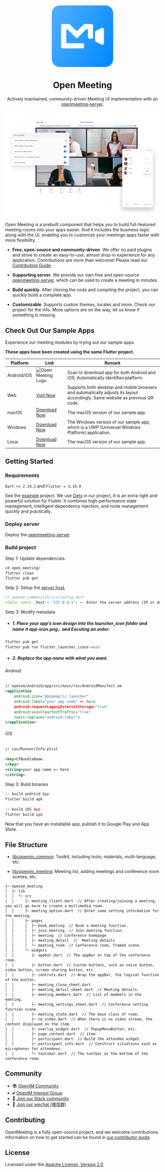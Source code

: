 <p align="center">
  <a href="https://openim.io">
    <img src="doc/logo.webp" width="200px" alt="Open Meeting Logo" />
  </a>
</p>

<h1 align="center">Open Meeting</h1>

<p align="center">
  Actively maintained, community-driven Meeting UI implementation with an <a href="https://github.com/openimsdk/openmeeting-server">openmeeting-server</a>.
</p>

<p align="center">
  <a href="https://www.openim.io/_next/image?url=%2Fimages%2Fmeeting_en.png&w=640&q=100">
    <img src="doc/meeting_p1.webp" alt="Open Meeting Logo" />
  </a>
</p>

Open Meeting is a prebuilt component that helps you to build full-featured meeting rooms into your apps easier. And it includes the business logic along with the UI, enabling you to customize your meetingo apps faster with more flexibility. .

* **Free, open-source and community-driven**. We offer no paid plugins and strive to create an easy-to-use, almost drop-in experience for any application. Contributions are more than welcome! Please read our [Contributing Guide](/CONTRIBUTING.md).

* **Supporting server**. We provide our own free and open-source [openmeeting-server](https://github.com/openimsdk/openmeeting-server), which can be used to create a meeting in minutes.

* **Build quickly**. After cloning the code and compiling the project, you can quickly build a complete app.

* **Customizable**. Supports custom themes, locales and more. Check our project for the info. More options are on the way, let us know if something is missing.
  
## Check Out Our Sample Apps

Experience our meeting modules by trying out our sample apps.

**These apps have been created using the same Flutter project.**

| Platform | Link | Remark |
|---------|---------|---------|
| Android/iOS | <img src="https://www.openim.io/_next/image?url=https%3A%2F%2Fwww.pgyer.com%2Fapp%2Fqrcode%2FIM-FCER&w=256&q=75" width="140px" alt="Open Meeting Logo" /> | Scan to download app for both Android and iOS. Automatically identifies platform. |
| Web | [Visit Now](https://www.openim.io/zh/commercial) | Supports both desktop and mobile browsers and automatically adjusts its layout accordingly. Same website as previous QR code. |
| macOS | [Download Now](https://www.openim.io/zh/commercial) | The macOS version of our sample app.  |
| Windows | [Download Now](https://www.openim.io/zh/commercial) | The Windows version of our sample app, which is a UWP (Universal Windows Platform) application. |
| Linux | [Download Now](https://www.openim.io/zh/commercial) | The macOS version of our sample app. |

## Getting Started

### Requirements

`Dart >= 2.19.2` and `Flutter = 3.19.0`

See the [example]() project. We use [Getx](https://github.com/jonataslaw/getx) in our project, It is an extra-light and powerful solution for Flutter. It combines high-performance state management, intelligent dependency injection, and route management quickly and practically.

### Deploy server

Deploy the [openmeeting-server](https://github.com/openimsdk/openmeeting-server)

### Build project

Step 1: Update dependencies. 

```ruby
cd open_meeting/
flutter clean
flutter pub get
```

Setp 2: Setup the [server host](/openim_common/lib/src/config.dart).

```dart
// openim_common/lib/src/config.dart
static const _host = "127.0.0.1"; <~ Enter the server address (IP or domain name)
```

Setp 3: Modify metadata

- ##### 1. Place your app’s icon design into the launcher_icon folder and name it app-icon.png，and Excuting an order:

```ruby
flutter pub get
flutter pub run flutter_launcher_icons:main
```

- ##### 2. Replace the app name with what you want.

 ###### Android

```xml
// openim/android/app/src/main/res/AndroidManifest.xm
<application
    android:icon="@mipmap/ic_launcher"
    android:label="your app name" <~ here
    android:requestLegacyExternalStorage="true"
    android:usesCleartextTraffic="true"
    tools:replace="android:label">
</application>
```
  
 ###### iOS
  
```xml
// ios/Runner/Info.plist

<key>CFBundleName
</key>
<string>your app name <~ here
</string> 
```

Step 3: Build binaries

```ruby
// build android App
flutter build apk

// build iOS App
flutter build ipa
```
Now that you have an installable app, publish it to Google Play and App Store.


## File Structure

- [lib/openim_common](): Toolkit, including tools, materials, multi-language, etc.
  
- [lib/openim_meeting](): Meeting list, adding meetings and conference room scenes, etc.

```
├─ openim_meeting
│  ├─ lib
│  │  └─ src
│  │     ├─ meeting_client.dart  // After creating/joining a meeting, you will go here to create a multimedia room.
│  │     ├─ meeting_option.dart  // Enter some setting information for the meeting.
│  │     ├─ pages
│  │     │  ├─ book_meeting  // Book a meeting function.
│  │     │  ├─ join_meeting  // Join meeting function.
│  │     │  ├─ meeting  // Conference homepage
│  │     │  ├─ meeting_detail  //  Meeting details
│  │     │  └─ meeting_room  // Conference room, framed scene.
│  │     └─ widgets
│  │        ├─ appbar.dart  // The appBar on top of the conference room.
│  │        ├─ button.dart  // Custom buttons, such as voice button, video button, screen sharing button, etc.
│  │        ├─ controls.dart  // Wrap the appBar, the logical function of the button.
│  │        ├─ meeting_close_sheet.dart  
│  │        ├─ meeting_detail_sheet.dart  // Meeting details.
│  │        ├─ meeting_members.dart  // List of members in the meeting.
│  │        ├─ meeting_settings_sheet.dart  // Conference setting function scene.
│  │        ├─ meeting_state.dart  // The base class of room.
│  │        ├─ no_video.dart  // When there is no video stream, the content displayed on the item.
│  │        ├─ overlay_widget.dart  // PopupMenuButton, etc.
│  │        ├─ page_content.dart  // item
│  │        ├─ participant.dart  // Build the attendee widget.
│  │        ├─ participant_info.dart  // Construct situations such as microphones for attendees.
│  │        └─ toolsbar.dart  // The toolbar at the bottom of the conference room.
```
## Community

- 📚 [OpenIM Community](https://github.com/OpenIMSDK/community)
- 💕 [OpenIM Interest Group](https://github.com/Openim-sigs)
- 🚀 [Join our Slack community](https://join.slack.com/t/openimsdk/shared_invite/zt-22720d66b-o_FvKxMTGXtcnnnHiMqe9Q)
- :eyes: [Join our wechat (微信群)](https://openim-1253691595.cos.ap-nanjing.myqcloud.com/WechatIMG20.jpeg)

## Contributing

OpenMeeting is a fully open-source project, and we welcome contributions. Information on how to get started can be found in [our contributor guide](/CONTRIBUTING.md).

## License

Licensed under the [Apache License, Version 2.0](/LICENSE)
